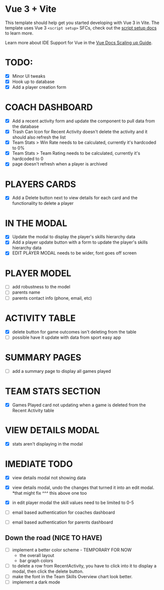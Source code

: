# Vue 3 + Vite

This template should help get you started developing with Vue 3 in Vite. The template uses Vue 3 `<script setup>` SFCs, check out the [script setup docs](https://v3.vuejs.org/api/sfc-script-setup.html#sfc-script-setup) to learn more.

Learn more about IDE Support for Vue in the [Vue Docs Scaling up Guide](https://vuejs.org/guide/scaling-up/tooling.html#ide-support).

# TODO:
- [x] Minor UI tweaks
- [x] Hook up to database
- [x] Add a player creation form

# COACH DASHBOARD
  - [x] Add a recent activity form and update the component to pull data from the database
  - [x] Trash Can Icon for Recent Activity doesn't delete the activity and it should also refresh the list
  - [x] Team Stats > Win Rate needs to be calculated, currently it's hardcoded to 0%
  - [x] Team Stats > Team Rating needs to be calculated, currently it's hardcoded to 0
  - [x] page doesn't refresh when a player is archived
  
# PLAYERS CARDS
  - [x] Add a Delete button next to view details for each card and the functionality to delete a player

# IN THE MODAL
  - [x] Update the modal to display the player's skills hierarchy data
  - [x] Add a player update button with a form to update the player's skills hierarchy data
  - [x] EDIT PLAYER MODAL needs to be wider, font goes off screen
  
# PLAYER MODEL
  - [ ] add robustness to the model
  - [ ] parents name
  - [ ] parents contact info (phone, email, etc)
  
# ACTIVITY TABLE
- [x] delete button for game outcomes isn't deleting from the table
- [ ] possible have it update with data from sport easy app
  
# SUMMARY PAGES
- [ ] add a summary page to display all games played

# TEAM STATS SECTION
- [x] Games Played card not updating when a game is deleted from the Recent Activity table

# VIEW DETAILS MODAL
- [x] stats aren't displaying in the modal

# IMEDIATE TODO
- [x] view details modal not showing data
- [x] view details modal, undo the changes that turned it into an edit modal. *that might fix ^^^ this above one too
- [x] in edit player modal the skill values need to be limited to 0-5
- [ ] email based authentication for coaches dashboard
- [ ] email based authentication for parents dashboard




## Down the road (NICE TO HAVE)
- [ ] implement a better color scheme - TEMPORARY FOR NOW
  - the overall layout 
  - bar graph colors
- [ ] to delete a row from RecentActivity, you have to click into it to display a modal, then click the delete button.
- [ ] make the font in the Team Skills Overview chart look better.
- [ ] implement a dark mode